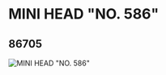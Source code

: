 # MINI HEAD "NO. 586"
## 86705
![MINI HEAD "NO. 586"](https://lc-www-live-s.legocdn.com/media/bricks/5/2/4551222.jpg)